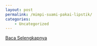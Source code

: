 ```yaml
---
layout: post
permalink: /mimpi-suami-pakai-lipstik/
categories:
    - Uncategorized
---
```


[Baca Selengkapnya](/06)